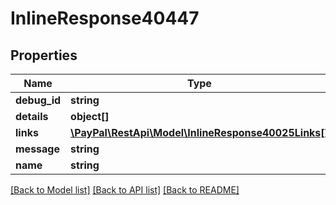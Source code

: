# InlineResponse40447

## Properties
Name | Type | Description | Notes
------------ | ------------- | ------------- | -------------
**debug_id** | **string** |  | [optional] 
**details** | **object[]** |  | [optional] 
**links** | [**\PayPal\RestApi\Model\InlineResponse40025Links[]**](InlineResponse40025Links.md) |  | [optional] 
**message** | **string** |  | [optional] 
**name** | **string** |  | [optional] 

[[Back to Model list]](../README.md#documentation-for-models) [[Back to API list]](../README.md#documentation-for-api-endpoints) [[Back to README]](../README.md)


